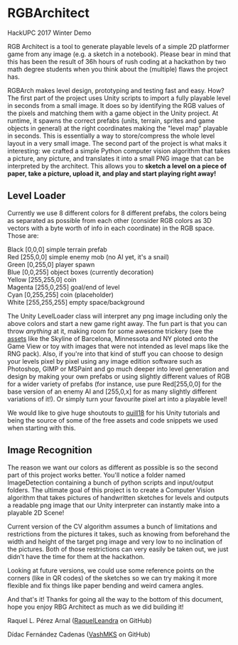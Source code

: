# RGBArchitect
HackUPC 2017 Winter Demo

RGB Architect is a tool to generate playable levels of a simple 2D platformer game from any image (e.g. a sketch in a notebook). Please bear in mind that this has been the result of 36h hours of rush coding at a hackathon by two math degree students when you think about the (multiple) flaws the project has.

RGBArch makes level design, prototyping and testing fast and easy. How? The first part of the project uses Unity scripts to import a fully playable level in seconds from a small image. It does so by identifying the RGB values of the pixels and matching them with a game object in the Unity project. At runtime, it spawns the correct prefabs (units, terrain, sprites and game objects in general) at the right coordinates making the "level map" playable in seconds. This is essentially a way to store/compress the whole level layout in a very small image. The second part of the project is what maks it interesting: we crafted a simple Python computer vision algorithm that takes a picture, any picture, and translates it into a small PNG image that can be interpreted by the architect. This allows you to **sketch a level on a piece of paper, take a picture, upload it, and play and start playing right away!**

## Level Loader

Currently we use 8 different colors for 8 different prefabs, the colors being as separated as possible from each other (consider RGB colors as 3D vectors with a byte worth of info in each coordinate) in the RGB space. Those are: 

Black	[0,0,0]		simple terrain prefab  
Red	[255,0,0]	simple enemy mob (no AI yet, it's a snail)  
Green	[0,255,0]	player spawn  
Blue	[0,0,255]	object boxes (currently decoration)  
Yellow	[255,255,0]	coin  
Magenta	[255,0,255]	goal/end of level  
Cyan	[0,255,255]	coin (placeholder)  
White	[255,255,255]	empty space/background  

The Unity LevelLoader class will interpret any png image including only the above colors and start a new game right away. The fun part is that you can throw *anything* at it, making room for some awesome trickery (see the [assets](https://github.com/VashMKS/RGBArchitect/tree/master/RGBArchitect/Assets/StreamingAssets) like the Skyline of Barcelona, Minnessota and NY ploted onto the Game View or toy with images that were not intended as level maps like the RNG pack). Also, if you're into that kind of stuff you can choose to design your levels pixel by pixel using any image edition software such as Photoshop, GIMP or MSPaint and go much deeper into level generation and design by making your own prefabs or using slightly different values of RGB for a wider variety of prefabs (for instance, use pure Red[255,0,0] for the base version of an enemy AI and [255,0,x] for as many slightly different variations of it!). Or simply turn your favourite pixel art into a playable level!

We would like to give huge shoutouts to [quill18](https://www.youtube.com/channel/UCbx1TZgxfIauUZyPuBzEwZg) for his Unity tutorials and being the source of some of the free assets and code snippets we used when starting with this.

## Image Recognition

The reason we want our colors as different as possible is so the second part of this project works better. You'll notice a folder named ImageDetection containing a bunch of python scripts and input/output folders. The ultimate goal of this project is to create a Computer Vision algorithm that takes pictures of handwritten sketches for levels and outputs a readable png image that our Unity interpreter can instantly make into a playable 2D Scene!

Current version of the CV algorithm assumes a bunch of limitations and restrictions from the pictures it takes, such as knowing from beforehand the width and height of the target png image and very low to no inclination of the pictures. Both of those restrictions can very easily be taken out, we just didn't have the time for them at the hackathon.

Looking at future versions, we could use some reference points on the corners (like in QR codes) of the sketches so we can try making it more flexible and fix things like paper bending and weird camera angles.

And that's it! Thanks for going all the way to the bottom of this document, hope you enjoy RBG Architect as much as we did building it!

Raquel L. Pérez Arnal ([RaquelLeandra](https://github.com/RaquelLeandra) on GitHub)

Dídac Fernández Cadenas ([VashMKS](https://github.com/VashMKS) on GitHub)
